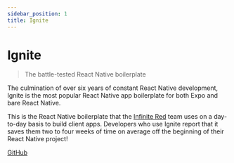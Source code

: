 ```yaml
---
sidebar_position: 1
title: Ignite
---
```


# Ignite

> The battle-tested React Native boilerplate

The culmination of over six years of constant React Native development, Ignite is the most popular React Native app boilerplate for both Expo and bare React Native.

This is the React Native boilerplate that the [Infinite Red](https://infinite.red/) team uses on a day-to-day basis to build client apps. Developers who use Ignite report that it saves them two to four weeks of time on average off the beginning of their React Native project!


[GitHub](https://github.com/infinitered/ignite)
